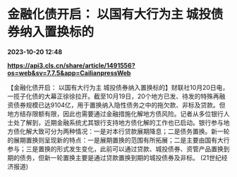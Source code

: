 # 金融化债开启： 以国有大行为主 城投债券纳入置换标的

**2023-10-20 12:48**

**https://api3.cls.cn/share/article/1491556?os=web&sv=7.7.5&app=CailianpressWeb**

【金融化债开启： 以国有大行为主 城投债券纳入置换标的】财联社10月20日电，一揽子化债的大幕正徐徐拉开。截至10月19日，20个地方已发、待发的特殊再融资债券规模已达9104亿，用于置换纳入隐性债务之中的拖欠款、非标及贷款。但地方结存限额有限，因此也需要通过金融措施化解地方债风险。记者从多位银行人士处了解到，近期金融系统尤其银行支持地方债化解的工作也已启动。银行参与地方债化解大致可分为两种情况：一是对本行贷款展期降息；二是债务置换。新一轮的展期置换则呈现新的特点：一是展期置换的范围有所拓展；二是主要由国有大行参与；三是置换的形式发生变化，此前可以通过贷款、城投债券、资管产品置换到期的债务，但新一轮置换主要是通过贷款置换到期的城投债券及非标。 (21世纪经济报道)